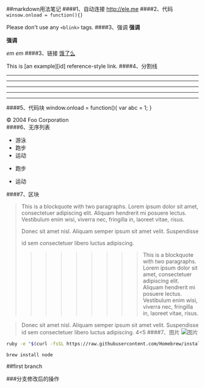 ##markdown用法笔记
####1、自动连接
<http://ele.me>
####2、代码
`winsow.onload = function(){}`

Please don't use any `<blink>` tags.
####3、强调
**强调**

__强调__

*em*
_em_
####3、链接
[饿了么](http://ele.me)

This is [an example][id] reference-style link.
####4、分割线
***
* * *
___
______________
_ _ _
####5、代码块
	window.onload = function(){
		var abc = 1;
	}
	<div class="footer">
        &copy; 2004 Foo Corporation
    </div>
####6、无序列表
*  游泳
*  跑步
*  运动
+ 跑步
- 运动

####7、区块
> This is a blockquote with two paragraphs. Lorem ipsum dolor sit amet,
> consectetuer adipiscing elit. Aliquam hendrerit mi posuere lectus.
> Vestibulum enim wisi, viverra nec, fringilla in, laoreet vitae, risus.
> 
> Donec sit amet nisl. Aliquam semper ipsum sit amet velit. Suspendisse
> 
> id sem consectetuer libero luctus adipiscing.
> 
> > > > > > > > >This is a blockquote with two paragraphs. Lorem ipsum dolor sit amet,
consectetuer adipiscing elit. Aliquam hendrerit mi posuere lectus.
Vestibulum enim wisi, viverra nec, fringilla in, laoreet vitae, risus.

> Donec sit amet nisl. Aliquam semper ipsum sit amet velit. Suspendisse
id sem consectetuer libero luctus adipiscing.
4<5
####7、图片
![图片](/Users/jianfulee/Documents/创新中心竞赛部项目/img/link-con-back.png)


``` bash
ruby -e "$(curl -fsSL https://raw.githubusercontent.com/Homebrew/install/master/install)"
```


```
brew install node

```

##first branch   

###分支修改后的操作

    
    

